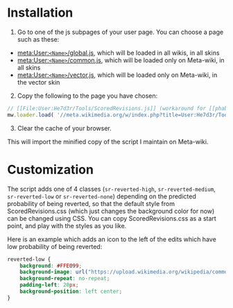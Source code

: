 Installation
===========================

1. Go to one of the js subpages of your user page. You can choose a page such as these:
  * [meta:User:`<Name>`/global.js](https://meta.wikimedia.org/wiki/Special:MyPage/global.js), which will be loaded in all wikis, in all skins
  * [meta:User:`<Name>`/common.js](https://meta.wikimedia.org/wiki/Special:MyPage/common.js), which will be loaded only on Meta-wiki, in all skins
  * [meta:User:`<Name>`/vector.js](https://meta.wikimedia.org/wiki/Special:MyPage/vector.js), which will be loaded only on Meta-wiki, in the vector skin
2. Copy the following to the page you have chosen:

  ```javascript
  // [[File:User:He7d3r/Tools/ScoredRevisions.js]] (workaround for [[phab:T35355]])
  mw.loader.load( '//meta.wikimedia.org/w/index.php?title=User:He7d3r/Tools/ScoredRevisions.js&action=raw&ctype=text/javascript' );
  ```

3. Clear the cache of your browser.

This will import the minified copy of the script I maintain on Meta-wiki.

Customization
===========================
The script adds one of 4 classes (`sr-reverted-high`, `sr-reverted-medium`, `sr-reverted-low` or `sr-reverted-none`) depending on the predicted probability of being reverted, so that the default style from ScoredRevisions.css (which just changes the background color for now) can be changed using CSS. You can copy ScoredRevisions.css as a start point, and play with the styles as you like.

Here is an example which adds an icon to the left of the edits which have low probability of being reverted:

```css
reverted-low {
    background: #FFE099;
    background-image: url("https://upload.wikimedia.org/wikipedia/commons/9/90/Icons-mini-icon_alert.gif");
    background-repeat: no-repeat;
    padding-left: 20px;
    background-position: left center;
}
```

